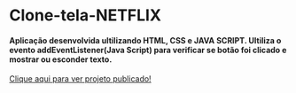 # Clone-tela-NETFLIX
<h4>Aplicação desenvolvida ultilizando HTML, CSS e JAVA SCRIPT.
Ultiliza o evento addEventListener(Java Script) para verificar se botão foi clicado e mostrar ou esconder texto.</h4>


<a href="https://ruthlopesdiniz.github.io/Clone-tela-NETFLIX/">Clique aqui para ver projeto publicado!<a>
